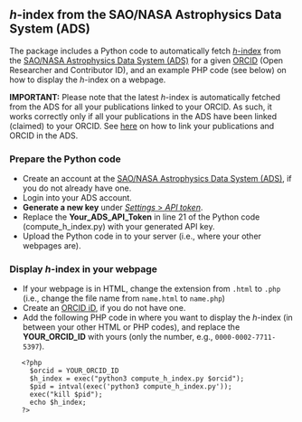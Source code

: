 ## *h*-index from the SAO/NASA Astrophysics Data System (ADS)

The package includes a Python code to automatically fetch [*h*-index](https://en.wikipedia.org/wiki/H-index) from the [SAO/NASA Astrophysics Data System (ADS)](https://ui.adsabs.harvard.edu) for a given [ORCID](https://orcid.org) (Open Researcher and Contributor ID), and an example PHP code (see below) on how to display the *h*-index on a webpage.

**IMPORTANT:** Please note that the latest *h*-index is automatically fetched from the ADS for all your publications linked to your ORCID. As such, it works correctly only if all your publications in the ADS have been linked (claimed) to your ORCID. See [here](https://ui.adsabs.harvard.edu/orcid-instructions/) on how to link your publications and ORCID in the ADS.

### Prepare the Python code

* Create an account at the [SAO/NASA Astrophysics Data System (ADS)](https://ui.adsabs.harvard.edu), if you do not already have one.
* Login into your ADS account.
* **Generate a new key** under [*Settings* > *API token*](https://ui.adsabs.harvard.edu/user/settings/token).
* Replace the **Your_ADS_API_Token** in line 21 of the Python code (compute_h_index.py) with your generated API key.
* Upload the Python code in to your server (i.e., where your other webpages are).

### Display *h*-index in your webpage

* If your webpage is in HTML, change the extension from `.html` to `.php` (i.e., change the file name from `name.html` to `name.php`)
* Create an [ORCID iD](https://orcid.org), if you do not have one.
* Add the following PHP code in where you want to display the *h*-index (in between your other HTML or PHP codes), and replace the **YOUR_ORCID_ID** with yours (only the number, e.g., `0000-0002-7711-5397`).
```
   <?php
     $orcid = YOUR_ORCID_ID
     $h_index = exec("python3 compute_h_index.py $orcid"); 
     $pid = intval(exec('python3 compute_h_index.py'));
     exec("kill $pid");
     echo $h_index;
   ?>
```
